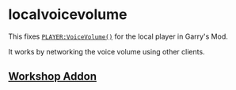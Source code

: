 # localvoicevolume

This fixes [`PLAYER:VoiceVolume()`](https://wiki.facepunch.com/gmod/Player:VoiceVolume) for the local player in Garry's Mod.

It works by networking the voice volume using other clients.

## [Workshop Addon](https://steamcommunity.com/sharedfiles/filedetails/?id=2683071339)
